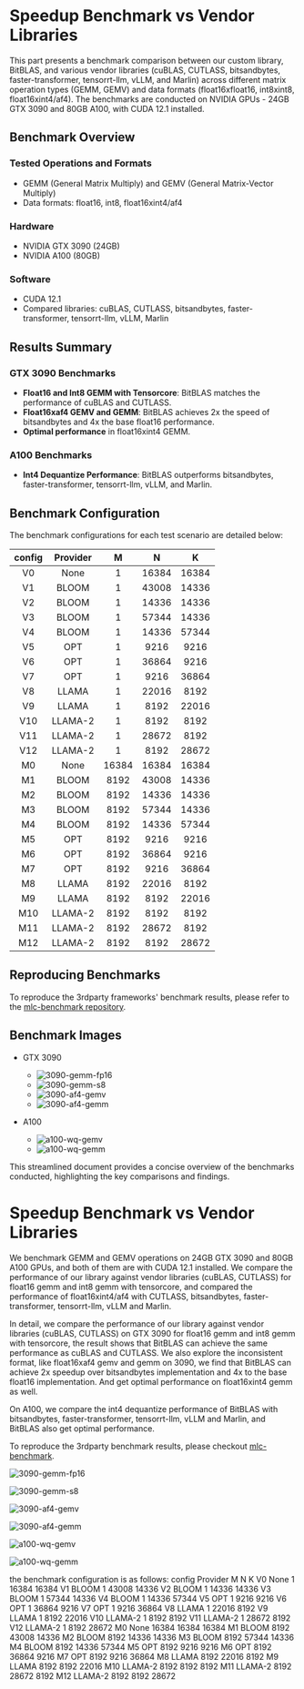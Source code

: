 # Speedup Benchmark vs Vendor Libraries

This part presents a benchmark comparison between our custom library, BitBLAS, and various vendor libraries (cuBLAS, CUTLASS, bitsandbytes, faster-transformer, tensorrt-llm, vLLM, and Marlin) across different matrix operation types (GEMM, GEMV) and data formats (float16xfloat16, int8xint8, float16xint4/af4). The benchmarks are conducted on NVIDIA GPUs - 24GB GTX 3090 and 80GB A100, with CUDA 12.1 installed.

## Benchmark Overview

### Tested Operations and Formats

- GEMM (General Matrix Multiply) and GEMV (General Matrix-Vector Multiply)
- Data formats: float16, int8, float16xint4/af4

### Hardware

- NVIDIA GTX 3090 (24GB)
- NVIDIA A100 (80GB)

### Software

- CUDA 12.1
- Compared libraries: cuBLAS, CUTLASS, bitsandbytes, faster-transformer, tensorrt-llm, vLLM, Marlin

## Results Summary

### GTX 3090 Benchmarks

- **Float16 and Int8 GEMM with Tensorcore**: BitBLAS matches the performance of cuBLAS and CUTLASS.
- **Float16xaf4 GEMV and GEMM**: BitBLAS achieves 2x the speed of bitsandbytes and 4x the base float16 performance.
- **Optimal performance** in float16xint4 GEMM.

### A100 Benchmarks

- **Int4 Dequantize Performance**: BitBLAS outperforms bitsandbytes, faster-transformer, tensorrt-llm, vLLM, and Marlin.

## Benchmark Configuration

The benchmark configurations for each test scenario are detailed below:

<div style="text-align:center">

|config|Provider|M|N|K|
|:---:|:---:|:---:|:---:|:---:|
|V0|None|1|16384|16384|
|V1|BLOOM|1|43008|14336|
|V2|BLOOM|1|14336|14336|
|V3|BLOOM|1|57344|14336|
|V4|BLOOM|1|14336|57344|
|V5|OPT|1|9216|9216|
|V6|OPT|1|36864|9216|
|V7|OPT|1|9216|36864|
|V8|LLAMA|1|22016|8192|
|V9|LLAMA|1|8192|22016|
|V10|LLAMA-2|1|8192|8192|
|V11|LLAMA-2|1|28672|8192|
|V12|LLAMA-2|1|8192|28672|
|M0|None|16384|16384|16384|
|M1|BLOOM|8192|43008|14336|
|M2|BLOOM|8192|14336|14336|
|M3|BLOOM|8192|57344|14336|
|M4|BLOOM|8192|14336|57344|
|M5|OPT|8192|9216|9216|
|M6|OPT|8192|36864|9216|
|M7|OPT|8192|9216|36864|
|M8|LLAMA|8192|22016|8192|
|M9|LLAMA|8192|8192|22016|
|M10|LLAMA-2|8192|8192|8192|
|M11|LLAMA-2|8192|28672|8192|
|M12|LLAMA-2|8192|8192|28672|

</div>

## Reproducing Benchmarks

To reproduce the 3rdparty frameworks' benchmark results, please refer to the [mlc-benchmark repository](https://github.com/LeiWang1999/mlc-benchmark).

## Benchmark Images

- GTX 3090
  - ![3090-gemm-fp16](../images/figures/op_benchmark_3090_fp16_gemm.png)
  - ![3090-gemm-s8](../images/figures/op_benchmark_3090_s8_gemm.png)
  - ![3090-af4-gemv](../images/figures/op_benchmark_3090_af4_gemv.png)
  - ![3090-af4-gemm](../images/figures/op_benchmark_3090_af4_gemm.png)

- A100
  - ![a100-wq-gemv](../images/figures/op_benchmark_a100_wq_gemv.png)
  - ![a100-wq-gemm](../images/figures/op_benchmark_a100_wq_gemm.png)

This streamlined document provides a concise overview of the benchmarks conducted, highlighting the key comparisons and findings.

# Speedup Benchmark vs Vendor Libraries

We benchmark GEMM and GEMV operations on 24GB GTX 3090 and 80GB A100 GPUs, and both of them are with CUDA 12.1 installed. We compare the performance of our library against vendor libraries (cuBLAS, CUTLASS) for float16 gemm and int8 gemm with tensorcore, and compared the performance of float16xint4/af4 with CUTLASS, bitsandbytes, faster-transformer, tensorrt-llm, vLLM and Marlin.

In detail, we compare the performance of our library against vendor libraries (cuBLAS, CUTLASS) on GTX 3090 for float16 gemm and int8 gemm with tensorcore, the result shows that BitBLAS can achieve the same performance as cuBLAS and CUTLASS. We also explore the inconsistent format, like float16xaf4 gemv and gemm on 3090, we find that BitBLAS can achieve 2x speedup over bitsandbytes implementation and 4x to the base float16 implementation. And get optimal performance on float16xint4 gemm as well.

On A100, we compare the int4 dequantize performance of BitBLAS with bitsandbytes, faster-transformer, tensorrt-llm, vLLM and Marlin, and BitBLAS also get optimal performance.

To reproduce the 3rdparty benchmark results, please checkout [mlc-benchmark](https://github.com/LeiWang1999/mlc-benchmark).


![3090-gemm-fp16](../images/figures/op_benchmark_3090_fp16_gemm.png)

![3090-gemm-s8](../images/figures/op_benchmark_3090_s8_gemm.png)

![3090-af4-gemv](../images/figures/op_benchmark_3090_af4_gemv.png)

![3090-af4-gemm](../images/figures/op_benchmark_3090_af4_gemm.png)


![a100-wq-gemv](../images/figures/op_benchmark_a100_wq_gemv.png)

![a100-wq-gemm](../images/figures/op_benchmark_a100_wq_gemm.png)

the benchmark configuration is as follows:
config	Provider	M	N	K
V0	None	1	16384	16384
V1	BLOOM	1	43008	14336
V2	BLOOM	1	14336	14336
V3	BLOOM	1	57344	14336
V4	BLOOM	1	14336	57344
V5	OPT	1	9216	9216
V6	OPT	1	36864	9216
V7	OPT	1	9216	36864
V8	LLAMA	1	22016	8192
V9	LLAMA	1	8192	22016
V10	LLAMA-2	1	8192	8192
V11	LLAMA-2	1	28672	8192
V12	LLAMA-2	1	8192	28672
M0	None	16384	16384	16384
M1	BLOOM	8192	43008	14336
M2	BLOOM	8192	14336	14336
M3	BLOOM	8192	57344	14336
M4	BLOOM	8192	14336	57344
M5	OPT	8192	9216	9216
M6	OPT	8192	36864	9216
M7	OPT	8192	9216	36864
M8	LLAMA	8192	22016	8192
M9	LLAMA	8192	8192	22016
M10	LLAMA-2	8192	8192	8192
M11	LLAMA-2	8192	28672	8192
M12	LLAMA-2	8192	8192	28672
